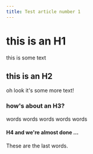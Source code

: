 ```yaml
---
title: Test article number 1
---
```


# this is an H1

this is some text

## this is an H2

oh look it's some more text!

### how's about an H3?

words words words words words

#### H4 and we're almost done ...

These are the last words.
